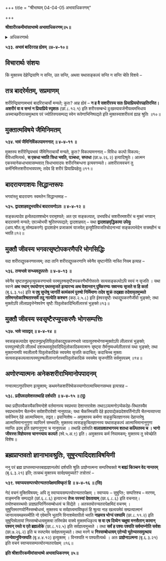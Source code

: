 +++
title = "श्रीभाष्यम् 04-04-05 अभावाधिकरणम्"

+++


**श्रीशारीरकमीमांसाभाष्ये अभावाधिकरणम्॥५॥**

<details><summary>अधिकरणार्थः</summary>

मुक्तस्यात्मनः सशरीरत्वाशरीरत्वयोर्द्वयोरपि न्याय्यतास्थापनम्
</details>

**५३३. अभावं बादिरराह ह्येवम् ॥४–४–१०॥**

## विचारार्थः संशयः

किं मुक्तस्य देहेन्द्रियाणि न सन्ति, उत सन्ति, अथवा यथासङ्कल्पं सन्ति न सन्ति चेति विशये –

## तत्र बादरेर्मतम्, सप्रमाणम्

शरीरेन्द्रियाणामभावं बादरिराचार्यो मन्यते; कुतः? आह ह्येवं – **न ह वै सशरीरस्य सतः प्रियाप्रिययोरपहतिरस्ति। अशरीरं वा व सन्तं न प्रियाप्रिये स्पृशतः** (छां.८.१२.१) इति शरीरसम्बन्धे दुःखस्यावर्जनीयत्वमभिधाय
अस्माच्छरीरात्समुत्थाय परं ज्योतिरुपसम्पद्य स्वेन रूपेणाभिनिष्पद्यते इति मुक्तस्याशरीरत्वं ह्याह श्रुतिः ॥१०॥

## मुक्तात्मविषये जैमिनिमतम्

**५३४. भावं जैमिनिर्विकल्पामननात् ॥ ४–४–११ ॥**

मुक्तस्य शरीरेन्द्रियभावं जैमिनिराचार्यो मन्यते, कुतः? विकल्पामननात् – विविधः कल्पो विकल्पः; वैविध्यमित्यर्थः, **स एकधा भवति त्रिधा भवति, पञ्चधा, सप्तधा** (छा.७.२६.२) इत्यादिश्रुतेः। आत्मन एकस्यानेकधाभावासम्भवात् त्रिधाभावादयः शरीरनिबन्धना इत्यवगम्यते। अशरीरत्ववचनं तु कर्मनिमित्तशरीराभावपरम्; तदेव हि शरीरं प्रियाप्रियहेतुः॥११॥

## बादरायणाशयः सिद्धान्तरूपः

भगवांस्तु बादरायणः स्वमतेन सिद्धान्तमाह –

**५३५. द्वादशाहवदुभयविधं बादरायणोऽतः ॥ ४–४–१२ ॥**

सङ्कल्पादेव इत्येतदतश्शब्देन परामृश्यते; अत एव सङ्कल्पात्, उभयविधं सशरीरमशरीरं च मुक्तं भगवान् बादरायणो मन्यते; एवञ्चोभयी श्रुतिरुपपद्यते; द्वादशाहवत् – यथा **द्वादशाहमृद्धिकामा उपेयुः** (आप.श्रौत.सू.सोमप्रकरणे) द्वादशाहेन प्रजाकामं याजयेत् इत्युपैतियजतिचोदनाभ्यां सङ्कल्पभेदेन सत्रमहीनं च भवति॥१२॥

## मुक्तौ जीवस्य भगवत्सृष्टोपकरणैपरि भोगसिद्धिः

यदा शरीराद्युपकरणवत्त्वम्; तदा तानि शरीराद्युपकरणानि स्वेनैव सृष्टानीति नास्ति नियम इत्याह –

**५३६. तन्वभावे सन्ध्यवदुपपत्तेः ॥ ४–४–१३ ॥**

स्वेनैव सृष्टतनुप्रभृत्युपकरणाभावे परमपुरुषसृष्टैरुपकरणैर्भोगोपपत्तेः सत्यसङ्कल्पोऽपि स्वयं न सृजति । यथा स्वप्ने **अथ रथान् रथयोगान् पथस्सृजते इत्यारभ्य अथ वेशान्तान् पुष्किरण्यः स्रवन्त्यः सृजते स हि कर्ता** (बृ.६.३.१०) इति **य एषु सुप्तेषु जागर्ति कामंकामं पुरुषो निर्मिमाणः तदेव शुक्रं तद्ब्रह्म तदेवामृतमुच्यते तस्मिन्लोकाश्श्रितास्सर्वे तदु नात्येति कश्चन** (कठ.२.५.८) इति ईश्वरसृष्टैः रथाद्युपकरणैर्जीवो भुङ्क्ते; तथा मुक्तोऽपि लीलाप्रवृत्तेनेश्वरेण सृष्टैः पितृलोकादिभिर्लीलारसं भुङ्क्ते॥१३॥

## मुक्तौ जीवस्य स्वसृष्टैरप्युपकरणैः भोगसम्पत्तिः

**५३७. भावे जाग्रद्वत् ॥ ४–४–१४ ॥**

स्वसङ्कल्पादेव सृष्टतनुप्रभृतिपितृलोकाद्युपकरणभावे जाग्रत्पुरुषभोगवन्मुक्तोऽपि लीलारसं भुङ्क्ते; परमपुरुषोऽपि लीलार्थं दशरथवसुदेवादिपितृलोकादिकमात्मनः सृष्ट्वा तैर्मनुष्यधर्मलीलारसं यथा भुङ्क्ते; तथा मुक्तानामपि स्वलीलायै पितृलोकादिकं स्वयमेव सृजति कदाचित्; कदाचिच्च मुक्ताः सत्यसङ्कल्पत्वात्परमपुरुषलीलान्तर्गतस्वपितृलोकादिकं स्वयमेव सृजन्तीति सर्वमुपपन्नम् ॥१४॥

## अणोरप्यात्मनः अनेकशरीराभिमानोपपादनम्

नन्वात्माऽणुपरिमाण इत्युक्तम्; कथमनेकशरीरेष्वेकस्याणोरात्माभिमानसम्भव इत्यत्राह –

**५३८. प्रदीपवदावेशस्तथाहि दर्शयति ॥ ४–४–१५ ॥ (पू)**

यथा प्रदीपस्यैकस्यैकस्मिन्देशे वर्तमानस्य स्वप्रभया देशान्तरावेशः तथाऽऽयत्मनोऽप्येकदेह-स्थितस्यैव स्वप्रभारूपेण चैतन्येन सर्वशरीरावेशो नानुपपन्नः; यथा चैकस्मिन्नपि देहे हृदयाद्येकप्रदेशवर्तिनोऽपि चैतन्यव्याप्त्या सर्वस्मिन् देहे आत्माभिमानः, तद्वत्। इयान्विशेषः – अमुक्तस्य कर्मणा सङ्कुचितज्ञानस्य देहान्तरेषु आत्माभिमानानुगुणा व्याप्तिर्न सम्भवति; मुक्तस्य त्वसङ्कुचितज्ञानस्य यथासङ्कल्पं आत्माभिमानानुगुणा व्याप्तिः इदम् इति ग्रहणानुगुणा च नानुपपन्ना । तथाहि दर्शयति **वालाग्रशतभागस्य शतधा कल्पितस्य च । भागो जीवस्स विज्ञेयस्स चानन्त्याय कल्पते** (श्वे.५.अ.९) इति। अमुक्तस्य कर्म नियामकम्; मुक्तस्य तु स्वेच्छेति विशेषः॥

## ब्रह्मप्राप्तवतो ज्ञानाभावश्रुतिः, सुषुप्त्यादिदशाविषयिणी

ननु परं ब्रह्म प्राप्तस्यान्तरबाह्यज्ञानलोपं दर्शयति श्रुतिः
प्राज्ञेनात्मना सम्परिष्वक्तो **न बाह्यं किञ्चन वेद नान्तरम्** (बृ.६.३.२१) इति; तत्कथं मुक्तस्य सार्वज्ञ्यमुच्यते? तत्रोत्तरं –

**५३९. स्वाप्ययसम्पत्त्योरन्यतरापेक्षमाविष्कृतं हि ॥ ४–४–१६ ॥ (सि)**

नेदं वचनं मुक्तिविषयम्; अपि तु स्वाप्ययसम्पत्त्योरन्यतरापेक्षम् । स्वाप्ययः – सुषुप्तिः; सम्पत्तिश्च – मरणम्, वाङ्मनसि सम्पद्यते (छां.६.८.६) इत्यारभ्य **तेजः परस्यां देवतायाम्** (छा.६.८.६) इति वचनात्। तयोश्चावस्थयोः प्राज्ञप्राप्तिर्निस्सम्बोधत्वं च विद्येते । अतस्तयोरन्यतरापेक्षमिदं वचनम् । सुषुप्तिमरणयोर्निस्सम्बोधत्वं, मुक्तस्य च सर्वज्ञत्वमाविष्कृतं हि श्रुत्या नाह खल्वयमेवं सम्प्रत्यात्मानं जानात्ययमहमस्मीति नो एवेमानि भूतानि विनाशमेवापीतो भवति **नाहमत्र भोग्यं पश्यामि** (छा.८.११.२) इति सुषुप्तिवेलायां निस्सम्बोधत्वमुक्त्वा तस्मिन्नेव वाक्ये मुक्तमधिकृत्य **स वा एष दिव्येन चक्षुषा मनसैतान् कामान् पश्यन् रमते य एते ब्रह्मलोके** (छा.८.१२.५) इति सर्वज्ञत्वमुच्यते । तथा **सर्वं ह पश्यः पश्यति सर्वमाप्नोति सर्वशः** (छा.७.२६.२) इति च स्पष्टमेव सर्वज्ञत्वमुच्यते। तथा मरणे च **निस्सम्बोधत्वम् एतेभ्यो भूतेभ्यस्समुत्थाय तान्येवानुविनश्यति** (बृ.४.४.१२) इत्युक्तम् । विनश्यति न पश्यतीत्यर्थः । अतः **प्राज्ञेनाऽत्मना** (बृ.६.३.२१) इति वचनं स्वाप्ययसम्पत्त्योरन्यतरापेक्षम् ॥१६॥

**इति श्रीशारीरकमीमांसाभाष्ये अभावाधिकरणम् ॥५॥**


